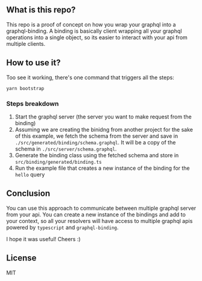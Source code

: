 ## What is this repo?
This repo is a proof of concept on how you wrap your graphql into a graphql-binding. A binding is basically client wrapping all your graphql operations into a single object, so its easier to interact with your api from multiple clients.

## How to use it?
Too see it working, there's one command that triggers all the steps:
```
yarn bootstrap
```

### Steps breakdown
  1. Start the graphql server (the server you want to make request from the binding)
  2. Assuming we are creating the binidng from another project for the sake of this example, we fetch the schema from the server and save in `./src/generated/binding/schema.graphql`. It will be a copy of the schema in `./src/server/schema.graphql`.
  3. Generate the binding class using the fetched schema and store in `src/binding/generated/binding.ts`
  4. Run the example file that creates a new instance of the binding for the `hello` query

## Conclusion
You can use this approach to communicate between multiple graphql server from your api. You can create a new instance of the bindings and add to your context, so all your resolvers will have access to multiple graphql apis powered by `typescript` and `graphql-binding`.

I hope it was useful! Cheers :)

## License
MIT



